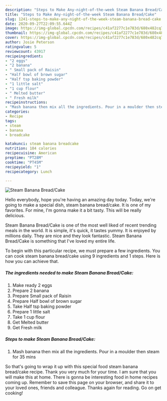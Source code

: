 ```yaml
---
description: "Steps to Make Any-night-of-the-week Steam Banana Bread/Cake"
title: "Steps to Make Any-night-of-the-week Steam Banana Bread/Cake"
slug: 1241-steps-to-make-any-night-of-the-week-steam-banana-bread-cake
date: 2020-09-27T22:09:55.644Z
image: https://img-global.cpcdn.com/recipes/c41af2277c1e783d/680x482cq70/steam-banana-breadcake-recipe-main-photo.jpg
thumbnail: https://img-global.cpcdn.com/recipes/c41af2277c1e783d/680x482cq70/steam-banana-breadcake-recipe-main-photo.jpg
cover: https://img-global.cpcdn.com/recipes/c41af2277c1e783d/680x482cq70/steam-banana-breadcake-recipe-main-photo.jpg
author: Josie Peterson
ratingvalue: 5
reviewcount: 43917
recipeingredient:
- "2 eggs"
- "2 banana"
- " Small pack of Raisin"
- "Half bowl of brown sugar"
- "Half tsp baking powder"
- "1 little salt"
- "1 cup flour"
- " Melted butter"
- " Fresh milk"
recipeinstructions:
- "Mash banana then mix all the ingredients. Pour in a moulder then steam for 35 mins"
categories:
- Recipe
tags:
- steam
- banana
- breadcake

katakunci: steam banana breadcake 
nutrition: 184 calories
recipecuisine: American
preptime: "PT28M"
cooktime: "PT45M"
recipeyield: "1"
recipecategory: Lunch

---
```



![Steam Banana Bread/Cake](https://img-global.cpcdn.com/recipes/c41af2277c1e783d/680x482cq70/steam-banana-breadcake-recipe-main-photo.jpg)

Hello everybody, hope you're having an amazing day today. Today, we're going to make a special dish, steam banana bread/cake. It is one of my favorites. For mine, I'm gonna make it a bit tasty. This will be really delicious.



Steam Banana Bread/Cake is one of the most well liked of recent trending meals in the world. It is simple, it's quick, it tastes yummy. It is enjoyed by millions daily. They are nice and they look fantastic. Steam Banana Bread/Cake is something that I've loved my entire life.


To begin with this particular recipe, we must prepare a few ingredients. You can cook steam banana bread/cake using 9 ingredients and 1 steps. Here is how you can achieve that.

<!--inarticleads1-->

##### The ingredients needed to make Steam Banana Bread/Cake:

1. Make ready 2 eggs
1. Prepare 2 banana
1. Prepare  Small pack of Raisin
1. Prepare Half bowl of brown sugar
1. Take Half tsp baking powder
1. Prepare 1 little salt
1. Take 1 cup flour
1. Get  Melted butter
1. Get  Fresh milk




<!--inarticleads2-->

##### Steps to make Steam Banana Bread/Cake:

1. Mash banana then mix all the ingredients. Pour in a moulder then steam for 35 mins




So that's going to wrap it up with this special food steam banana bread/cake recipe. Thank you very much for your time. I am sure that you will make this at home. There is gonna be interesting food in home recipes coming up. Remember to save this page on your browser, and share it to your loved ones, friends and colleague. Thanks again for reading. Go on get cooking!
